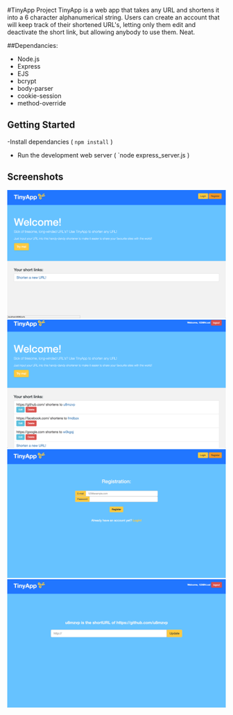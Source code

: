#TinyApp Project
TinyApp is a web app that takes any URL and shortens it into a 6 character alphanumerical string. Users can create an account that will keep track of their shortened URL's, letting only them edit and deactivate the short link, but allowing anybody to use them. Neat.

##Dependancies:

- Node.js
- Express
- EJS
- bcrypt
- body-parser
- cookie-session
- method-override

## Getting Started

-Install dependancies ( `npm install` )
- Run the development web server ( `node express_server.js )

## Screenshots
!["Home page when not logged in. `Try me!` and `Shorten a new URL` redirect to registration page "](https://github.com/jayl214/TinyApp/blob/master/w2d2/tinyapp/Docs/HomeNoLogin.png)
!["Home page when logged in."](https://github.com/jayl214/TinyApp/blob/master/w2d2/tinyapp/Docs/HomeLoggedIn.png)
!["User registration"](https://github.com/jayl214/TinyApp/blob/master/w2d2/tinyapp/Docs/Registration.png)
!["Edit existing URL"](https://github.com/jayl214/TinyApp/blob/master/w2d2/tinyapp/Docs/EditURL.png)